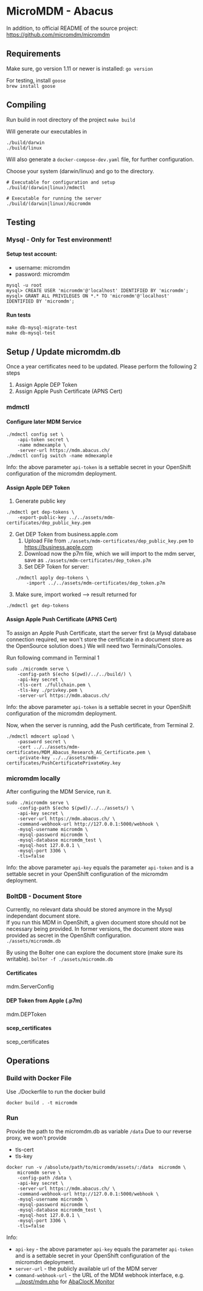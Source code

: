 # MicroMDM - Abacus
In addition, to official README of the source project: https://github.com/micromdm/micromdm

## Requirements

Make sure, go version 1.11 or newer is installed:
`go version`

For testing, install `goose`\
`brew install goose`

## Compiling
Run build in root directory of the project
`make build`

Will generate our executables in 
```
./build/darwin
./build/linux
```

Will also generate a `docker-compose-dev.yaml` file, for further configuration.

Choose your system (darwin/linux) and go to the directory.

```
# Executable for configuration and setup
./build/(darwin|linux)/mdmctl

# Executable for running the server
./build/(darwin|linux)/micromdm
```

## Testing
### Mysql - Only for Test environment!
#### Setup test account:
* username: micromdm
* password: micromdm
```
mysql -u root
mysql> CREATE USER 'micromdm'@'localhost' IDENTIFIED BY 'micromdm';
mysql> GRANT ALL PRIVILEGES ON *.* TO 'micromdm'@'localhost' IDENTIFIED BY 'micromdm';
```
#### Run tests
```
make db-mysql-migrate-test
make db-mysql-test
```

## Setup / Update micromdm.db
Once a year certificates need to be updated. Please perform the following 2 steps
1. Assign Apple DEP Token
2. Assign Apple Push Certificate (APNS Cert)

### mdmctl 
#### Configure later MDM Service
```
./mdmctl config set \
    -api-token secret \
    -name mdmexample \
    -server-url https://mdm.abacus.ch/
./mdmctl config switch -name mdmexample
```
Info: the above parameter `api-token` is a settable secret in your OpenShift configuration of the micromdm deployment.

#### Assign Apple DEP Token
1. Generate public key
```
./mdmctl get dep-tokens \
    -export-public-key ../../assets/mdm-certificates/dep_public_key.pem
```
2. Get DEP Token from business.apple.com
   1. Upload File from `./assets/mdm-certificates/dep_public_key.pem` to https://business.apple.com
   2. Download now the p7m file, which we will import to the mdm server, save as `./assets/mdm-certificates/dep_token.p7m`
   3. Set DEP Token for server:
   ```
   ./mdmctl apply dep-tokens \
       -import ../../assets/mdm-certificates/dep_token.p7m
   ```
3. Make sure, import worked --> result returned for
```
./mdmctl get dep-tokens
```

#### Assign Apple Push Certificate (APNS Cert)
To assign an Apple Push Certificate, start the server first (a Mysql database connection required, we won't store the certificate in a document store as the OpenSource solution does.)
We will need two Terminals/Consoles.

Run following command in Terminal 1
```
sudo ./micromdm serve \
    -config-path $(echo $(pwd)/../../build/) \
    -api-key secret \
    -tls-cert ./fullchain.pem \
    -tls-key ./privkey.pem \
    -server-url https://mdm.abacus.ch/
```
Info: the above parameter `api-token` is a settable secret in your OpenShift configuration of the micromdm deployment.

Now, when the server is running, add the Push certificate, from Terminal 2.
```
./mdmctl mdmcert upload \
    -password secret \
    -cert ../../assets/mdm-certificates/MDM_Abacus_Research_AG_Certificate.pem \
    -private-key ../../assets/mdm-certificates/PushCertificatePrivateKey.key
```

### micromdm locally
After configuring the MDM Service, run it.

```
sudo ./micromdm serve \
    -config-path $(echo $(pwd)/../../assets/) \
    -api-key secret \
    -server-url https://mdm.abacus.ch/ \
    -command-webhook-url http://127.0.0.1:5000/webhook \
    -mysql-username micromdm \
    -mysql-password micromdm \
    -mysql-database micromdm_test \
    -mysql-host 127.0.0.1 \
    -mysql-port 3306 \
    -tls=false
```
Info: the above parameter `api-key` equals the parameter `api-token` and is a settable secret in your OpenShift configuration of the micromdm deployment.

### BoltDB - Document Store
Currently, no relevant data should be stored anymore in the Mysql independant document store.\
If you run this MDM in OpenShift, a given document store should not be necessary being provided. In former versions, the document store was provided as secret in the OpenShift configuration.\
`./assets/micromdm.db`

By using the Bolter one can explore the document store (make sure its writable).
`bolter -f ./assets/micromdm.db`

#### Certificates
mdm.ServerConfig

#### DEP Token from Apple (.p7m)
mdm.DEPToken

#### scep_certificates
scep_certificates

## Operations
### Build with Docker File
Use ./Dockerfile to run the docker build
```
docker build . -t micromdm
```
### Run
Provide the path to the micromdm.db as variable `/data`
Due to our reverse proxy, we won't provide
* tls-cert
* tls-key

```
docker run -v /absolute/path/to/micromdm/assets/:/data  micromdm \
    micromdm serve \
    -config-path /data \
    -api-key secret \
    -server-url https://mdm.abacus.ch/ \
    -command-webhook-url http://127.0.0.1:5000/webhook \
    -mysql-username micromdm \
    -mysql-password micromdm \
    -mysql-database micromdm_test \
    -mysql-host 127.0.0.1 \
    -mysql-port 3306 \
    -tls=false
```
Info: 
* `api-key` - the above parameter `api-key` equals the parameter `api-token` and is a settable secret in your OpenShift configuration of the micromdm deployment.
* `server-url` - the publicly available url of the MDM server
* `command-webhook-url` - the URL of the MDM webhook interface, e.g. [.../post/mdm.php](https://abaclock-monitoring-dev.app.abasky.net/post/mdm.php) for [AbaClocK Monitor](https://github.com/abacusresearch/abaclock-monitoring)
